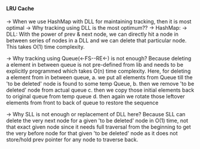 #### LRU Cache
-> When we use HashMap with DLL for maintaining tracking, then it is most optimal
-> Why tracking using DLL is the most optimum??
-> HashMap: 
-> DLL: With the power of prev & next node, 
        we can directly hit a node in between series of nodes in a DLL 
        and we can delete that particular node. This takes O(1) time complexity.

-> Why tracking using Queue(<-FS--RE<-) is not enough?
   Because deleting a element in between queue is not pre-defined from lib 
   and needs to be explicitly programmed which takes O(n) time complexity.
   Here, for deleting a element from in between queue, 
    a. we put all elements from Queue till the 'to be deleted' node is found to some temp Queue,
    b. then we remove 'to be deleted' node from actual queue
    c. then we copy those initial elements back to original queue from temp queue
    d. then again we rotate those leftover elements from front to back of queue to restore the sequence
   

-> Why SLL is not enough or replacement of DLL here?
   Because SLL can delete the very next node for a given 'to be deleted' node in O(1) time, not that exact given node
   since it needs full traversal from the beginning to get the very before node for that given 'to be deleted' node
   as it does not store/hold prev pointer for any node to traverse back.